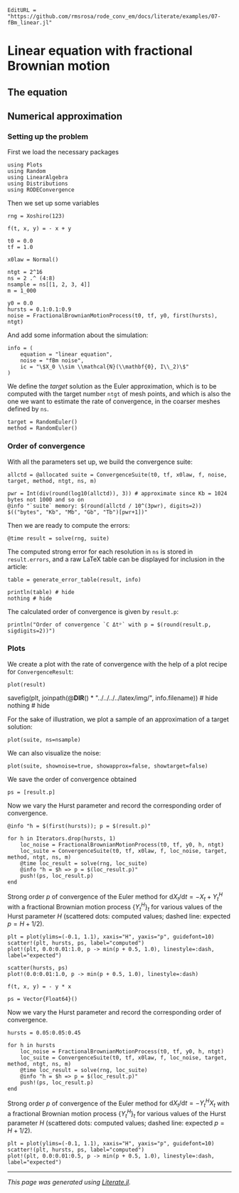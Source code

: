 ```@meta
EditURL = "https://github.com/rmsrosa/rode_conv_em/docs/literate/examples/07-fBm_linear.jl"
```

# Linear equation with fractional Brownian motion



## The equation

## Numerical approximation

### Setting up the problem

First we load the necessary packages

````@example 07-fBm_linear
using Plots
using Random
using LinearAlgebra
using Distributions
using RODEConvergence
````

Then we set up some variables

````@example 07-fBm_linear
rng = Xoshiro(123)

f(t, x, y) = - x + y

t0 = 0.0
tf = 1.0

x0law = Normal()

ntgt = 2^16
ns = 2 .^ (4:8)
nsample = ns[[1, 2, 3, 4]]
m = 1_000

y0 = 0.0
hursts = 0.1:0.1:0.9
noise = FractionalBrownianMotionProcess(t0, tf, y0, first(hursts), ntgt)
````

And add some information about the simulation:

````@example 07-fBm_linear
info = (
    equation = "linear equation",
    noise = "fBm noise",
    ic = "\$X_0 \\sim \\mathcal{N}(\\mathbf{0}, I\\_2)\$"
)
````

We define the *target* solution as the Euler approximation, which is to be computed with the target number `ntgt` of mesh points, and which is also the one we want to estimate the rate of convergence, in the coarser meshes defined by `ns`.

````@example 07-fBm_linear
target = RandomEuler()
method = RandomEuler()
````

### Order of convergence

With all the parameters set up, we build the convergence suite:

````@example 07-fBm_linear
allctd = @allocated suite = ConvergenceSuite(t0, tf, x0law, f, noise, target, method, ntgt, ns, m)

pwr = Int(div(round(log10(allctd)), 3)) # approximate since Kb = 1024 bytes not 1000 and so on
@info "`suite` memory: $(round(allctd / 10^(3pwr), digits=2)) $(("bytes", "Kb", "Mb", "Gb", "Tb")[pwr+1])"
````

Then we are ready to compute the errors:

````@example 07-fBm_linear
@time result = solve(rng, suite)
````

The computed strong error for each resolution in `ns` is stored in `result.errors`, and a raw LaTeX table can be displayed for inclusion in the article:

````@example 07-fBm_linear
table = generate_error_table(result, info)

println(table) # hide
nothing # hide
````

The calculated order of convergence is given by `result.p`:

````@example 07-fBm_linear
println("Order of convergence `C Δtᵖ` with p = $(round(result.p, sigdigits=2))")
````

### Plots

We create a plot with the rate of convergence with the help of a plot recipe for `ConvergenceResult`:

````@example 07-fBm_linear
plot(result)
````

savefig(plt, joinpath(@__DIR__() * "../../../../latex/img/", info.filename)) # hide
nothing # hide

For the sake of illustration, we plot a sample of an approximation of a target solution:

````@example 07-fBm_linear
plot(suite, ns=nsample)
````

We can also visualize the noise:

````@example 07-fBm_linear
plot(suite, shownoise=true, showapprox=false, showtarget=false)
````

We save the order of convergence obtained

````@example 07-fBm_linear
ps = [result.p]
````

Now we vary the Hurst parameter and record the corresponding order of convergence.

````@example 07-fBm_linear
@info "h = $(first(hursts)); p = $(result.p)"

for h in Iterators.drop(hursts, 1)
    loc_noise = FractionalBrownianMotionProcess(t0, tf, y0, h, ntgt)
    loc_suite = ConvergenceSuite(t0, tf, x0law, f, loc_noise, target, method, ntgt, ns, m)
    @time loc_result = solve(rng, loc_suite)
    @info "h = $h => p = $(loc_result.p)"
    push!(ps, loc_result.p)
end
````

Strong order $p$ of convergence of the Euler method for $\mathrm{d}X_t/\mathrm{d}t = - X_t + Y_t^H$ with a fractional Brownian motion process $\{Y_t^H\}_t$ for various values of the Hurst parameter $H$ (scattered dots: computed values; dashed line: expected $p = H + 1/2$).

````@example 07-fBm_linear
plt = plot(ylims=(-0.1, 1.1), xaxis="H", yaxis="p", guidefont=10)
scatter!(plt, hursts, ps, label="computed")
plot!(plt, 0.0:0.01:1.0, p -> min(p + 0.5, 1.0), linestyle=:dash, label="expected")

scatter(hursts, ps)
plot!(0.0:0.01:1.0, p -> min(p + 0.5, 1.0), linestyle=:dash)
````

````@example 07-fBm_linear
f(t, x, y) = - y * x

ps = Vector{Float64}()
````

Now we vary the Hurst parameter and record the corresponding order of convergence.

````@example 07-fBm_linear
hursts = 0.05:0.05:0.45

for h in hursts
    loc_noise = FractionalBrownianMotionProcess(t0, tf, y0, h, ntgt)
    loc_suite = ConvergenceSuite(t0, tf, x0law, f, loc_noise, target, method, ntgt, ns, m)
    @time loc_result = solve(rng, loc_suite)
    @info "h = $h => p = $(loc_result.p)"
    push!(ps, loc_result.p)
end
````

Strong order $p$ of convergence of the Euler method for $\mathrm{d}X_t/\mathrm{d}t = - Y_t^H X_t$ with a fractional Brownian motion process $\{Y_t^H\}_t$ for various values of the Hurst parameter $H$ (scattered dots: computed values; dashed line: expected $p = H + 1/2$).

````@example 07-fBm_linear
plt = plot(ylims=(-0.1, 1.1), xaxis="H", yaxis="p", guidefont=10)
scatter!(plt, hursts, ps, label="computed")
plot!(plt, 0.0:0.01:0.5, p -> min(p + 0.5, 1.0), linestyle=:dash, label="expected")
````

---

*This page was generated using [Literate.jl](https://github.com/fredrikekre/Literate.jl).*

